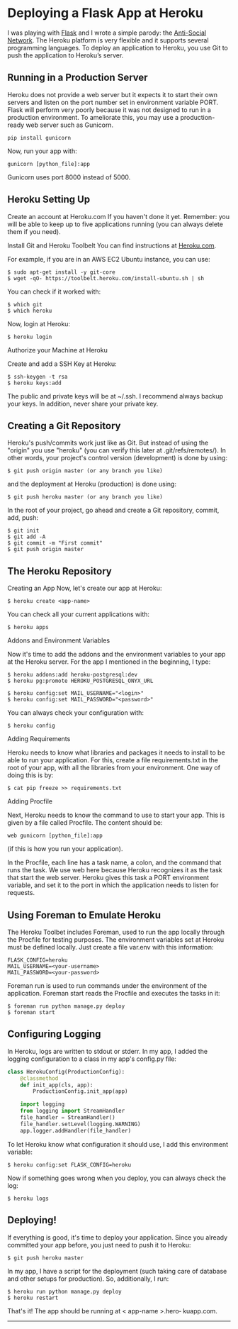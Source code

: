 # Deploying a Flask App at Heroku

I was playing with [Flask](01) and I wrote a simple parody: the [Anti-Social Network](02). The Heroku platform is very flexible and it supports several programming languages. To
deploy an application to Heroku, you use Git to push the application to Heroku’s server.

## Running in a Production Server
Heroku does not provide a web server but it expects it to start their own servers and listen on the port number set in environment variable PORT. Flask will perform very poorly because it was not designed to run in a production environment. To ameliorate this, you may use a production-ready web server such as Gunicorn.

```
pip install gunicorn
```

Now, run your app with:

```
gunicorn [python_file]:app
```
Gunicorn uses port 8000 instead of 5000.

## Heroku Setting Up

Create an account at Heroku.com
If you haven't done it yet. Remember: you will be able to keep up to five applications running (you can always delete them if you need).

Install Git and Heroku Toolbelt
You can find instructions at [Heroku.com](https://devcenter.heroku.com/articles/heroku-command).

For example, if you are in an AWS EC2 Ubuntu instance, you can use:

```
$ sudo apt-get install -y git-core
$ wget -qO- https://toolbelt.heroku.com/install-ubuntu.sh | sh
```
You can check if it worked with:
```
$ which git
$ which heroku
```

Now, login at Heroku:
```
$ heroku login
```

Authorize your Machine at Heroku

Create and add a SSH Key at Heroku:
```
$ ssh-keygen -t rsa
$ heroku keys:add
```

The public and private keys will be at ~/.ssh. I recommend always backup your keys. In addition, never share your private key.

## Creating a Git Repository
Heroku's push/commits work just like as Git. But instead of using the "origin" you use "heroku" (you can verify this later at .git/refs/remotes/). In other words, your project's control version (development) is done by using:
```
$ git push origin master (or any branch you like)
```
and the deployment at Heroku (production) is done using:
```
$ git push heroku master (or any branch you like)
```
In the root of your project, go ahead and create a Git repository, commit, add, push:
```
$ git init
$ git add -A
$ git commit -m "First commit"
$ git push origin master
```
## The Heroku Repository

Creating an App
Now, let's create our app at Heroku:
```
$ heroku create <app-name>
```

You can check all your current applications with:
```
$ heroku apps
```
Addons and Environment Variables

Now it's time to add the addons and the environment variables to your app at the Heroku server. For the app I mentioned in the beginning, I type:
```
$ heroku addons:add heroku-postgresql:dev
$ heroku pg:promote HEROKU_POSTGRESQL_ONYX_URL

$ heroku config:set MAIL_USERNAME="<login>"
$ heroku config:set MAIL_PASSWORD="<password>"
```
You can always check your configuration with:
```
$ heroku config
```

Adding Requirements

Heroku needs to know what libraries and packages it needs to install to be able to run your application. For this, create a file requirements.txt in the root of your app, with all the libraries from your environment. One way of doing this is by:
```
$ cat pip freeze >> requirements.txt
```

Adding Procfile

Next, Heroku needs to know the command to use to start your app. This is given by a file called Procfile. The content should be:
```
web gunicorn [python_file]:app
```
(if this is how you run your application).

In the Procfile, each line has a task name, a colon, and the command that runs the task. We use web here because Heroku recognizes it as the task that start the web server. Heroku gives this task a PORT environment variable, and set it to the port in which the application needs to listen for requests.

## Using Foreman to Emulate Heroku

The Heroku Toolbet includes Foreman, used to run the app locally through the Procfile for testing purposes. The environment variables set at Heroku must be defined locally. Just create a file var.env with this information:
```
FLASK_CONFIG=heroku
MAIL_USERNAME=<your-username>
MAIL_PASSWORD=<your-password>
```

Foreman run is used to run commands under the environment of the application. Foreman start reads the Procfile and executes the tasks in it:
```
$ foreman run python manage.py deploy
$ foreman start
```

## Configuring Logging

In Heroku, logs are written to stdout or stderr. In my app, I added the logging configuration to a class in my app's config.py file:
```python
class HerokuConfig(ProductionConfig):
    @classmethod
    def init_app(cls, app):
        ProductionConfig.init_app(app)

    import logging
    from logging import StreamHandler
    file_handler = StreamHandler()
    file_handler.setLevel(logging.WARNING)
    app.logger.addHandler(file_handler)
```
To let Heroku know what configuration it should use, I add this environment variable:
```
$ heroku config:set FLASK_CONFIG=heroku
```

Now if something goes wrong when you deploy, you can always check the log:
```
$ heroku logs
```
## Deploying!

If everything is good, it's time to deploy your application. Since you already committed your app before, you just need to push it to Heroku:
```
$ git push heroku master
```
In my app, I have a script for the deployment (such taking care of database and other setups for production). So, additionally, I run:
```
$ heroku run python manage.py deploy
$ heroku restart
```
That's it! The app should be running at < app-name >.hero‐
kuapp.com.



---

[02]: https://anti-social.herokuapp.com/
[01]: http://flask.pocoo.org/
[source]: https://coderwall.com/p/pstm1w/deploying-a-flask-app-at-heroku